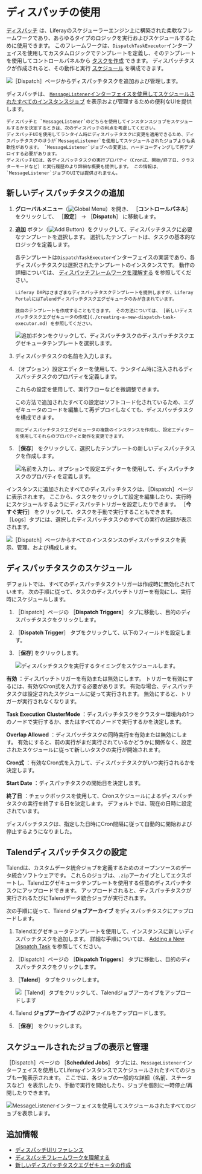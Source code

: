 # ディスパッチの使用

[ディスパッチ](https://github.com/liferay/liferay-portal/tree/master/modules/apps/dispatch) は、Liferayのスケジューラーエンジン上に構築された柔軟なフレームワークであり、あらゆるタイプのロジックを実行およびスケジュールするために使用できます。 このフレームワークは、`DispatchTaskExecutor`インターフェイスを使用してカスタムロジックでテンプレートを定義し、そのテンプレートを使用してコントロールパネルから [タスクを作成](#adding-a-new-dispatch-task) できます。 ディスパッチタスクが作成されると、その動作と実行 [スケジュール](#scheduling-the-dispatch-task) を構成できます。

![［Dispatch］ページからディスパッチタスクを追加および管理します。](./using-dispatch/images/01.png)

ディスパッチは、 [`MessageListener`インターフェイスを使用してスケジュールされたすべてのインスタンスジョブ](#viewing-and-managing-scheduled-jobs) を表示および管理するための便利なUIを提供します。

```{note}
ディスパッチと `MessageListener`のどちらを使用してインスタンスジョブをスケジュールするかを決定するときは、次のディスパッチの利点を考慮してください。
ディスパッチUIを使用してランタイム時にディスパッチタスクに変更を適用できるため、ディスパッチタスクのほうが`MessageListener`を使用してスケジュールされたジョブよりも柔軟性があります。 `MessageListener`ジョブへの変更は、ハードコーディングして再デプロイする必要があります。 
ディスパッチUIは、各ディスパッチタスクの実行プロパティ（Cron式、開始/終了日、クラスターモードなど）と実行履歴のより詳細な概要も提供します。 この情報は、`MessageListener`ジョブのUIでは提供されません。
```

## 新しいディスパッチタスクの追加

1. **グローバルメニュー**（![Global Menu](../../../images/icon-applications-menu.png)）を開き、 ［**コントロールパネル**］ をクリックして、 ［**設定**］ &rarr; ［**Dispatch**］ に移動します。

1. **追加** ボタン（![Add Button](../../../images/icon-add.png)）をクリックして、ディスパッチタスクに必要なテンプレートを選択します。 選択したテンプレートは、タスクの基本的なロジックを定義します。

   各テンプレートは`DispatchTaskExecutor`インターフェイスの実装であり、各ディスパッチタスクは選択されたテンプレートのインスタンスです。 動作の詳細については、 [ディスパッチフレームワークを理解する](./understanding-the-dispatch-framework.md) を参照してください。

   ```{note}
   Liferay DXPはさまざまなディスパッチタスクテンプレートを提供しますが、Liferay PortalにはTalendディスパッチタスクエグゼキュータのみが含まれています。

   独自のテンプレートを作成することもできます。 その方法については、 [新しいディスパッチタスクエグゼキュータの作成](./creating-a-new-dispatch-task-executor.md) を参照してください。
   ```

   ![追加ボタンをクリックして、ディスパッチタスクのディスパッチタスクエグゼキュータテンプレートを選択します。](./using-dispatch/images/02.png)

1. ディスパッチタスクの名前を入力します。

1. （オプション）設定エディターを使用して、ランタイム時に注入されるディスパッチタスクのプロパティを定義します。

   これらの設定を使用して、実行フローなどを微調整できます。

   この方法で追加されたすべての設定はソフトコード化されているため、エグゼキュータのコードを編集して再デプロイしなくても、ディスパッチタスクを構成できます。

   ```{tip}
   同じディスパッチタスクエグゼキュータの複数のインスタンスを作成し、設定エディターを使用してそれらのプロパティと動作を変更できます。
   ```

1. ［**保存**］ をクリックして、選択したテンプレートの新しいディスパッチタスクを作成します。

   ![名前を入力し、オプションで設定エディターを使用して、ディスパッチタスクのプロパティを定義します。](./using-dispatch/images/03.png)

インスタンスに追加されたすべてのディスパッチタスクは、［Dispatch］ページに表示されます。 ここから、タスクをクリックして設定を編集したり、実行時にスケジュールするようにディスパッチトリガーを設定したりできます。 ［**今すぐ実行**］ をクリックして、タスクを手動で実行することもできます。 ［Logs］タブには、選択したディスパッチタスクのすべての実行の記録が表示されます。

![［Dispatch］ページからすべてのインスタンスのディスパッチタスクを表示、管理、および構成します。](./using-dispatch/images/04.png)

## ディスパッチタスクのスケジュール

デフォルトでは、すべてのディスパッチタスクトリガーは作成時に無効化されています。 次の手順に従って、タスクのディスパッチトリガーを有効にし、実行時にスケジュールします。

1. ［Dispatch］ページの ［**Dispatch Triggers**］ タブに移動し、目的のディスパッチタスクをクリックします。

1. ［**Dispatch Trigger**］ タブをクリックして、以下のフィールドを設定します。

1. ［**保存**] をクリックします。

   ![ディスパッチタスクを実行するタイミングをスケジュールします。](./using-dispatch/images/05.png)

**有効** ：ディスパッチトリガーを有効または無効にします。 トリガーを有効にするには、有効なCron式を入力する必要があります。 有効な場合、ディスパッチタスクは設定されたスケジュールに従って実行されます。 無効にすると、トリガーが実行されなくなります。

**Task Execution ClusterMode** ：ディスパッチタスクをクラスター環境内の1つのノードで実行するか、またはすべてのノードで実行するかを決定します。

**Overlap Allowed** ：ディスパッチタスクの同時実行を有効または無効にします。 有効にすると、前の実行がまだ実行されているかどうかに関係なく、設定されたスケジュールに従って新しいタスクの実行が開始されます。

**Cron式** ：有効なCron式を入力して、ディスパッチタスクがいつ実行されるかを決定します。

**Start Date** ：ディスパッチタスクの開始日を決定します。

**終了日** ：チェックボックスを使用して、Cronスケジュールによるディスパッチタスクの実行を終了する日を決定します。 デフォルトでは、現在の日時に設定されています。

ディスパッチタスクは、指定した日時にCron間隔に従って自動的に開始および停止するようになりました。

## Talendディスパッチタスクの設定

Talendは、カスタムデータ統合ジョブを定義するためのオープンソースのデータ統合ソフトウェアです。 これらのジョブは、`.zip`アーカイブとしてエクスポートし、Talendエグゼキュータテンプレートを使用する任意のディスパッチタスクにアップロードできます。 アップロードされると、ディスパッチタスクが実行されるたびにTalendデータ統合ジョブが実行されます。

次の手順に従って、Talend **ジョブアーカイブ** をディスパッチタスクにアップロードします。

1. Talendエグゼキュータテンプレートを使用して、インスタンスに新しいディスパッチタスクを追加します。 詳細な手順については、 [Adding a New Dispatch Task](#adding-a-new-dispatch-task) を参照してください。

1. ［Dispatch］ページの ［**Dispatch Triggers**］ タブに移動し、目的のディスパッチタスクをクリックします。

1. ［**Talend**］ タブをクリックします。

   ![［Talend］タブをクリックして、Talendジョブアーカイブをアップロードします](./using-dispatch/images/06.png)

1. Talend **ジョブアーカイブ** のZIPファイルをアップロードします。

1. ［**保存**］ をクリックします。

## スケジュールされたジョブの表示と管理

［Dispatch］ページの ［**Scheduled Jobs**］ タブには、`MessageListener`インターフェイスを使用してLiferayインスタンスでスケジュールされたすべてのジョブも一覧表示されます。 ここでは、各ジョブの一般的な詳細（名前、ステータスなど）を表示したり、手動で実行を開始したり、ジョブを個別に一時停止/再開したりできます。

![MessageListenerインターフェイスを使用してスケジュールされたすべてのジョブを表示します。](./using-dispatch/images/07.png)

## 追加情報

* [ディスパッチUIリファレンス](./dispatch-ui-reference.md)
* [ディスパッチフレームワークを理解する](./understanding-the-dispatch-framework.md)
* [新しいディスパッチタスクエグゼキュータの作成](./creating-a-new-dispatch-task-executor.md)
